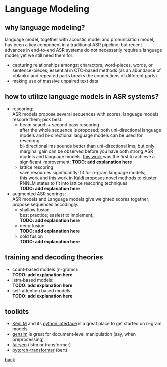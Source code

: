 # Language Modeling

## why language modeling?  
language model, together with acoustic model and pronunciation model, has been a key component in a traditional ASR pipeline; but recent advances in end-to-end ASR systems do not necessarily require a language model; yet we still need them for:
  - capturing relationships amongst charactors, word-pieces, words, or sentence-pieces; essential in CTC-based methods (as an abundance of \<blank\> and repeated parts breaks the connections of different parts)
  - making use of massive unpaired text data
## how to utilize language models in ASR systems?
  - rescoring:  
  ASR models propose several sequences with scores; language models rescore them; pick best.
    - beam search + second pass rescoring  
    after the whole sequence is proposed; both uni-directional language models and bi-directional language models can be used for rescoring.  
    bi-directional lms sounds better than uni-directional lms; but only marginal gain can be observed before you have both strong ASR models and language models, [this work](https://arxiv.org/abs/1905.06655) was the first to achieve a significant improvement;
    **TODO: add explanation here** 
    - lattice rescoring  
    save resources significantly; fit for n-gram language models;  
    [this work](http://mi.eng.cam.ac.uk/~xc257/papers/RNNLM_latrescore.pdf) and [this work in Kaldi](http://danielpovey.com/files/2018_icassp_lattice_pruning.pdf) proposes novel methods to cluster RNNLM states to fit into lattice rescoring techniques  
    **TODO: add explanation here** 
  - augmented ASR scorings:  
  ASR models and Language models give weighted scores together; propose sequences accodingly.
    - shallow fusion  
    best practice; easiest to implement;  
    **TODO: add explanation here** 
    - deep fusion  
    **TODO: add explanation here** 
    - cold fusion  
    **TODO: add explanation here** 
## training and decoding theories  
  - count-based models (n-grams):  
  **TODO: add explanation here** 
  - lstm-based models:  
  **TODO: add explanation here** 
  - self-attention based models  
  **TODO: add explanation here** 
## toolkits  
  - [KenLM](https://kheafield.com/code/kenlm/) and its [python interface](https://github.com/kpu/kenlm) is a great place to get started on n-gram models
  - [gensim](https://github.com/rare-technologies/gensim) is great for document-level manipulation (say, when preprocessing)
  - [fairseq](https://fairseq.readthedocs.io/en/latest/tasks.html#language-modeling) (lstm or transformer)
  - [pytorch-transformer](https://github.com/huggingface/pytorch-pretrained-BERT) (bert)

[back](index.md)
